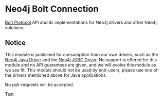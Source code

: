 # Neo4j Bolt Connection

[Bolt Protocol](https://neo4j.com/docs/bolt/current/bolt/) API and its implementations for Neo4j drivers and other Neo4j solutions.

## Notice

This module is published for consumption from our own drivers, such as the [Neo4j Java Driver](https://github.com/neo4j/neo4j-java-driver) and the [Neo4j JDBC Driver](https://github.com/neo4j/neo4j-jdbc).
No support is offered for this module and no API guarantees are given, and we will evolve this module as we see fit.
This module should not be used by end-users, please use one of the drivers mentioned above for Java applications.

No pull-requests will be accepted.

Test
